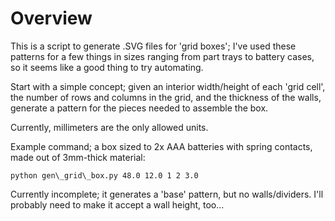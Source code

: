 # Overview

This is a script to generate .SVG files for 'grid boxes'; I've used these patterns for a few things in sizes ranging from part trays to battery cases, so it seems like a good thing to try automating.

Start with a simple concept; given an interior width/height of each 'grid cell', the number of rows and columns in the grid, and the thickness of the walls, generate a pattern for the pieces needed to assemble the box.

Currently, millimeters are the only allowed units.

Example command; a box sized to 2x AAA batteries with spring contacts, made out of 3mm-thick material:

    python gen\_grid\_box.py 48.0 12.0 1 2 3.0

Currently incomplete; it generates a 'base' pattern, but no walls/dividers. I'll probably need to make it accept a wall height, too...
